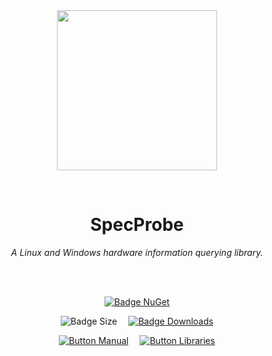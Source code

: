 
<div align = center>

<br>
<br>
    
<img
  src = 'https://cdn.jsdelivr.net/gh/Aptivi/SpecProbe@main/assets/OfficialAppIcon-SpecProbe-512.png'
  width = 256
  align = center
/>

<br>

# SpecProbe
    
*A Linux and Windows hardware information querying library.*

<br>
<br>

[![Badge NuGet]][NuGet]

![Badge Size]   
[![Badge Downloads]][Releases]

[![Button Manual]][Manual]   
[![Button Libraries]][Libraries]

</div>
    
<br>

</div>


<!----------------------------------------------------------------------------->

[Releases]: https://gitlab.com/aptivi/main/SpecProbe/-/releases
[NuGet]: https://www.nuget.org/packages/SpecProbe/

[Libraries]: https://aptivi.gitbook.io/specprobe-manual/project-dependencies
[Manual]: https://aptivi.gitbook.io/specprobe-manual/

<!----------------------------------[ Badges ]--------------------------------->

[Badge Downloads]: https://img.shields.io/github/downloads/Aptivi/SpecProbe/total?color=217346&label=Downloads&style=for-the-badge&logoColor=white&logo=DocuSign&labelColor=2d9d5f
[Badge NuGet]: https://img.shields.io/nuget/vpre/SpecProbe?color=012f52&style=for-the-badge&logoColor=white&logo=NuGet&labelColor=004880
[Badge Size]: https://img.shields.io/github/repo-size/Aptivi/SpecProbe?color=bb4a28&label=size&logoColor=white&style=for-the-badge&logo=GoogleAnalytics&labelColor=E85C33


<!---------------------------------[ Buttons ]--------------------------------->

[Button Libraries]: https://img.shields.io/badge/Libraries-EA8220?style=for-the-badge&logoColor=white&logo=AzureArtifacts
[Button Manual]: https://img.shields.io/badge/Docs-blueviolet?style=for-the-badge&logoColor=white&logo=GitBook
